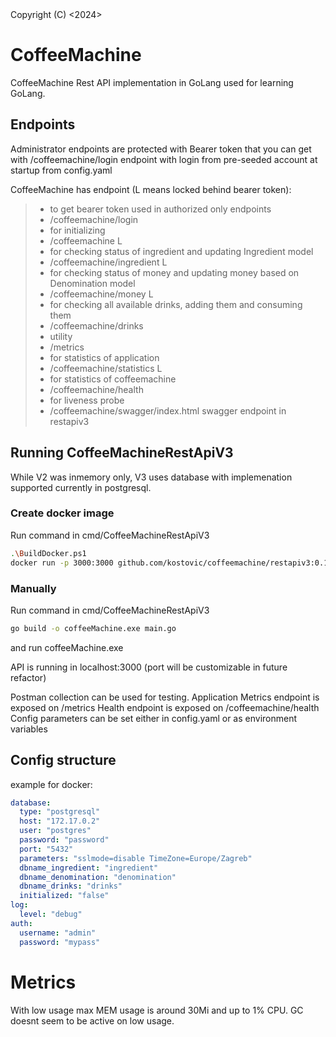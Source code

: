 <CoffeeMachine PoC software in golang>
Copyright (C) <2024>  <Krešimir Ostović>

# CoffeeMachine
CoffeeMachine Rest API implementation in GoLang used for learning GoLang.

## Endpoints
Administrator endpoints are protected with Bearer token that you can get with /coffeemachine/login endpoint 
with login from pre-seeded account at startup from config.yaml

CoffeeMachine has endpoint (L means locked behind bearer token):
>
> - to get bearer token used in authorized only endpoints
>  - /coffeemachine/login
> - for initializing
>  - /coffeemachine L
> - for checking status of ingredient and updating Ingredient model
>  - /coffeemachine/ingredient L
> - for checking status of money and updating money based on Denomination model
>  - /coffeemachine/money L
> - for checking all available drinks, adding them and consuming them
>  - /coffeemachine/drinks
> - utility
>  - /metrics
> - for statistics of application
>  - /coffeemachine/statistics L
> - for statistics of coffeemachine
>  - /coffeemachine/health
> - for liveness probe
> -  /coffeemachine/swagger/index.html swagger endpoint in restapiv3

## Running CoffeeMachineRestApiV3

While V2 was inmemory only, V3 uses database with implemenation supported currently in postgresql.

### Create docker image 
Run command in cmd/CoffeeMachineRestApiV3
```sh
.\BuildDocker.ps1
docker run -p 3000:3000 github.com/kostovic/coffeemachine/restapiv3:0.10.0 -d
```

### Manually
Run command in cmd/CoffeeMachineRestApiV3
```sh
go build -o coffeeMachine.exe main.go
```
and run coffeeMachine.exe

API is running in localhost:3000 
(port will be customizable in future refactor)

Postman collection can be used for testing.
Application Metrics endpoint is exposed on /metrics 
Health endpoint is exposed on /coffeemachine/health
Config parameters can be set either in config.yaml or as environment variables

## Config structure 
example for docker:
```yaml
database:
  type: "postgresql"
  host: "172.17.0.2"
  user: "postgres"
  password: "password"
  port: "5432"
  parameters: "sslmode=disable TimeZone=Europe/Zagreb"
  dbname_ingredient: "ingredient"
  dbname_denomination: "denomination"
  dbname_drinks: "drinks"
  initialized: "false"
log:
  level: "debug"
auth:
  username: "admin"
  password: "mypass"
```

# Metrics

With low usage max MEM usage is around 30Mi and up to 1% CPU. GC doesnt seem to be active on low usage.